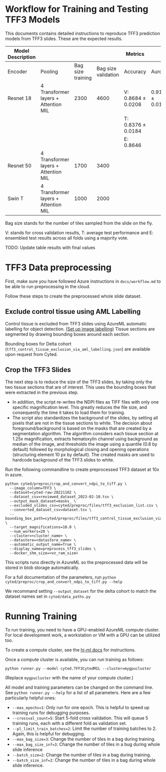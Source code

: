 
# Workflow for Training and Testing TFF3 Models

This documents contains detailed instructions to reproduce TFF3 prediction models from TFF3 slides. These are the expected results.

| Model Description |                                      |                   |                     | Metrics            |                 |                 |                 |
| ----------------- | ------------------------------------ | ----------------- | ------------------- | ------------------ | --------------- | --------------- | --------------- |
| Encoder           | Pooling                              | Bag size training | Bag size validation | Accuracy           | Auroc           | Specificity     | Recall          |
| Resnet 18         | 4 Transformer layers + Attention MIL |       2300        |       4600          | V: 0.8684 ± 0.0208 | 0.9144 ± 0.0179 | 0.9131 ± 0.0476 | 0.7959 ± 0.0426 |
|                   |                                      |                   |                     | T: 0.8376 ± 0.0184 |                 |                 |                 |
|                   |                                      |                   |                     | E: 0.8646          |                 |                 |                 |
| Resnet 50         | 4 Transformer layers + Attention MIL |       1700        |       3400          |                    |                 |                 |                 |
| Swin T            | 4 Transformer layers + Attention MIL |       1000        |       2000          |                    |                 |                 |                 |

Bag size stands for the number of tiles sampled from the slide on the fly.

V: stands for cross validation results, T: average test performance and E: ensembled test results across all folds using a majority vote.

TODO: Update table results with final values

# TFF3 Data preprocessing

First, make sure you have followed Azure instructions in `docs/workflow.md`
to be able to run preprocessing in the cloud.

Follow these steps to create the preprocessed whole slide dataset.

## Exclude control tissue using AML Labelling

Control tissue is excluded from TFF3 slides using AzureML automatic labelling for object detection.
[(Set up image labelling)](https://learn.microsoft.com/en-us/azure/machine-learning/how-to-create-image-labeling-projects)
Tissue sections are segmented by drawing bounding boxes around each section.

Bounding boxes for Delta cohort (`tff3_control_tissue_exclusion_via_aml_labelling.json`) are available upon request from Cyted.

## Crop the TFF3 Slides

The next step is to reduce the size of the TFF3 slides, by taking only the two tissue sections that are of interest.
This uses the bounding boxes that were extracted in the previous step.

- In addition, the script re-writes the NDPI files as TIFF files with only one specific magnification level. This greatly reduces
  the file size, and consequently the time it takes to load them for training.
- The script also standardizes the background of the slides, by setting all pixels that are not in the tissue sections to white.
  The decision about foreground/background is based on the masks that are created by a segmentation algorithm. The algorithm considers each tissue section at 1.25x magnification, extracts hematoxylin channel using background as median of the image, and thresholds the image using a quantile (0.8 by default) followed by morphological closing and opening operations (structuring element 10 px by default). The created masks are used to hardcode background of the TFF3 slides to white.

Run the following commandline to create preprocessed TFF3 dataset at 10x in azure.

```shell
python cyted/preproc/crop_and_convert_ndpi_to_tiff.py \
  --image_column=TFF3 \
  --dataset=cyted-raw-20221102 \
  --dataset_csv=reviewed_dataset_2023-02-10.tsv \
  --output_mask_dataset=masks_ \
  --excluded_slides_csv=cyted/preproc/files/tff3_exclusion_list.csv \
  --converted_dataset_csv=dataset.tsv \
  --bounding_box_path=cyted/preproc/files/tff3_control_tissue_exclusion_via_aml_labelling.json  \
  --target_magnifications=10.0 \
  --num_workers=20 \
  --cluster=<cluster_name> \
  --datastore=<datastore_name> \
  --automatic_output_name=True \
  --display_name=preprocess_tff3_slides \
  --docker_shm_size=<vn_ram_size>
```

This scripts runs directly in AzureML so the preprocessed data will be stored in blob storage automatically.

For a full documentation of the parameters, run `python cyted/preproc/crop_and_convert_ndpi_to_tiff.py --help`

We recommand setting `--output_dataset` for the delta cohort to match the dataset names set in `cyted/data_paths.py`

# Running Training

To run training, you need to have a GPU-enabled AzureML compute cluster. For local development work, a workstation or VM with a GPU
can be utilized too.

To create a compute cluster, see the [hi-ml docs](https://hi-ml.readthedocs.io/en/latest/azure_setup.html) for instructions.

Once a compute cluster is available, you can run training as follows:

```shell
python runner.py --model cyted.TFF3CytedMIL --cluster=mygpucluster
```

(Replace `mygpucluster` with the name of your compute cluster.)

All model and training parameters can be changed on the command line. See `python runner.py --help` for a list of all parameters.
Here are a few particularly helpful ones:

- `--max_epochs=1`: Only run for one epoch. This is helpful to speed up training runs for debugging purposes.
- `--crossval_count=5`: Start 5-fold cross validation. This will queue 5 training runs, each with a different fold as validation set.
- `--pl_limit_train_batches=2`: Limit the number of training batches to 2. Again, this is helpful for debugging.
- `--max_bag_size=3`: Change the number of tiles in a bag during training.
- `--max_bag_size_inf=3`: Change the number of tiles in a bug during whole slide inference
- `--batch_size=2`: Change the number of tiles in a bag during training.
- `--batch_size_inf=2`: Change the number of tiles in a bag during whole slide inference.
